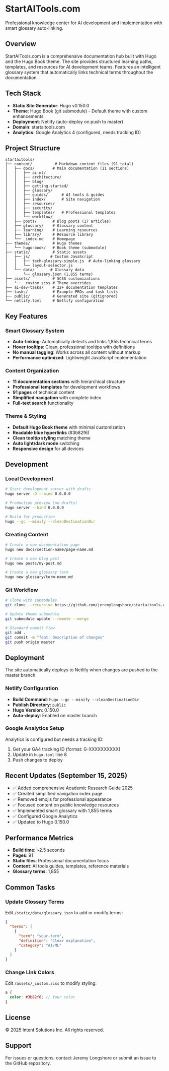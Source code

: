 # StartAITools.com

Professional knowledge center for AI development and implementation with smart glossary auto-linking.

## Overview

StartAITools.com is a comprehensive documentation hub built with Hugo and the Hugo Book theme. The site provides structured learning paths, templates, and resources for AI development teams. Features an intelligent glossary system that automatically links technical terms throughout the documentation.

## Tech Stack

- **Static Site Generator**: Hugo v0.150.0
- **Theme**: Hugo Book (git submodule) - Default theme with custom enhancements
- **Deployment**: Netlify (auto-deploy on push to master)
- **Domain**: startaitools.com
- **Analytics**: Google Analytics 4 (configured, needs tracking ID)

## Project Structure

```
startaitools/
├── content/          # Markdown content files (91 total)
│   ├── docs/        # Main documentation (11 sections)
│   │   ├── ai-ml/
│   │   ├── architecture/
│   │   ├── blog/
│   │   ├── getting-started/
│   │   ├── glossary/
│   │   ├── guides/      # AI tools & guides
│   │   ├── index/       # Site navigation
│   │   ├── resources/
│   │   ├── security/
│   │   ├── templates/   # Professional templates
│   │   └── workflow/
│   ├── posts/       # Blog posts (17 articles)
│   ├── glossary/    # Glossary content
│   ├── learning/    # Learning resources
│   ├── library/     # Resource library
│   └── _index.md    # Homepage
├── themes/          # Hugo themes
│   └── hugo-book/   # Book theme (submodule)
├── static/          # Static assets
│   ├── js/         # Custom JavaScript
│   │   ├── tech-glossary-simple.js  # Auto-linking glossary
│   │   └── layout-selector.js
│   └── data/       # Glossary data
│       └── glossary.json (1,855 terms)
├── assets/          # SCSS customizations
│   └── _custom.scss # Theme overrides
├── ai-dev-tasks/    # 22+ documentation templates
├── tasks/           # Example PRDs and task lists
├── public/          # Generated site (gitignored)
└── netlify.toml     # Netlify configuration
```

## Key Features

### Smart Glossary System
- **Auto-linking**: Automatically detects and links 1,855 technical terms
- **Hover tooltips**: Clean, professional tooltips with definitions
- **No manual tagging**: Works across all content without markup
- **Performance optimized**: Lightweight JavaScript implementation

### Content Organization
- **11 documentation sections** with hierarchical structure
- **Professional templates** for development workflows
- **91 pages** of technical content
- **Simplified navigation** with complete index
- **Full-text search** functionality

### Theme & Styling
- **Default Hugo Book theme** with minimal customization
- **Readable blue hyperlinks** (#3b82f6)
- **Clean tooltip styling** matching theme
- **Auto light/dark mode** switching
- **Responsive design** for all devices

## Development

### Local Development

```bash
# Start development server with drafts
hugo server -D --bind 0.0.0.0

# Production preview (no drafts)
hugo server --bind 0.0.0.0

# Build for production
hugo --gc --minify --cleanDestinationDir
```

### Creating Content

```bash
# Create a new documentation page
hugo new docs/section-name/page-name.md

# Create a new blog post
hugo new posts/my-post.md

# Create a new glossary term
hugo new glossary/term-name.md
```

### Git Workflow

```bash
# Clone with submodules
git clone --recursive https://github.com/jeremylongshore/startaitools.com.git

# Update theme submodule
git submodule update --remote --merge

# Standard commit flow
git add .
git commit -m "feat: Description of changes"
git push origin master
```

## Deployment

The site automatically deploys to Netlify when changes are pushed to the master branch.

### Netlify Configuration

- **Build Command**: `hugo --gc --minify --cleanDestinationDir`
- **Publish Directory**: `public`
- **Hugo Version**: 0.150.0
- **Auto-deploy**: Enabled on master branch

### Google Analytics Setup

Analytics is configured but needs a tracking ID:
1. Get your GA4 tracking ID (format: G-XXXXXXXXXX)
2. Update in `hugo.toml` line 8
3. Push changes to deploy

## Recent Updates (September 15, 2025)

- ✅ Added comprehensive Academic Research Guide 2025
- ✅ Created simplified navigation index page
- ✅ Removed emojis for professional appearance
- ✅ Focused content on public knowledge resources
- ✅ Implemented smart glossary with 1,855 terms
- ✅ Configured Google Analytics
- ✅ Updated to Hugo 0.150.0

## Performance Metrics

- **Build time**: ~2.5 seconds
- **Pages**: 91
- **Static files**: Professional documentation focus
- **Content**: AI tools guides, templates, reference materials
- **Glossary terms**: 1,855

## Common Tasks

### Update Glossary Terms
Edit `/static/data/glossary.json` to add or modify terms:
```json
{
  "terms": [
    {
      "term": "your-term",
      "definition": "Clear explanation",
      "category": "AI/ML"
    }
  ]
}
```

### Change Link Colors
Edit `/assets/_custom.scss` to modify styling:
```scss
a {
  color: #3b82f6; // Your color
}
```

## License

© 2025 Intent Solutions Inc. All rights reserved.

## Support

For issues or questions, contact Jeremy Longshore or submit an issue to the GitHub repository.